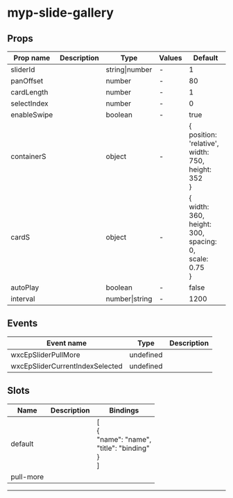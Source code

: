 # myp-slide-gallery

## Props

| Prop name   | Description | Type           | Values | Default                                                                 |
| ----------- | ----------- | -------------- | ------ | ----------------------------------------------------------------------- |
| sliderId    |             | string\|number | -      | 1                                                                       |
| panOffset   |             | number         | -      | 80                                                                      |
| cardLength  |             | number         | -      | 1                                                                       |
| selectIndex |             | number         | -      | 0                                                                       |
| enableSwipe |             | boolean        | -      | true                                                                    |
| containerS  |             | object         | -      | {<br> position: 'relative',<br> width: 750,<br> height: 352<br>}        |
| cardS       |             | object         | -      | {<br> width: 360,<br> height: 300,<br> spacing: 0,<br> scale: 0.75<br>} |
| autoPlay    |             | boolean        | -      | false                                                                   |
| interval    |             | number\|string | -      | 1200                                                                    |

## Events

| Event name                      | Type      | Description |
| ------------------------------- | --------- | ----------- |
| wxcEpSliderPullMore             | undefined |
| wxcEpSliderCurrentIndexSelected | undefined |

## Slots

| Name      | Description | Bindings                                                      |
| --------- | ----------- | ------------------------------------------------------------- |
| default   |             | [<br> {<br> "name": "name",<br> "title": "binding"<br> }<br>] |
| pull-more |             |                                                               |

---
